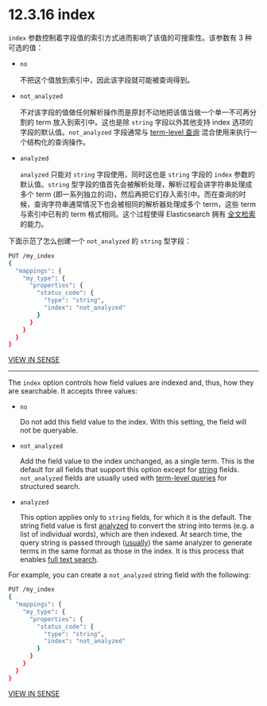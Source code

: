 # 12.3.16 index

`index` 参数控制着字段值的索引方式进而影响了该值的可搜索性。该参数有 3 种可选的值：

* `no`

  不把这个值放到索引中，因此该字段就可能被查询得到。
  
* `not_analyzed`

  不对该字段的值做任何解析操作而是原封不动地把该值当做一个单一不可再分割的 term 放入到索引中。这也是除 `string` 字段以外其他支持 index 选项的字段的默认值。`not_analyzed` 字段通常与 [term-level 查询](https://www.elastic.co/guide/en/elasticsearch/reference/current/term-level-queries.html) 混合使用来执行一个结构化的查询操作。
  
* `analyzed`

  `analyzed` 只能对 `string` 字段使用，同时这也是 `string` 字段的 `index` 参数的默认值。`string` 型字段的值首先会被解析处理，解析过程会讲字符串处理成多个 term (即一系列独立的词)，然后再把它们存入索引中。而在查询的时候，查询字符串通常情况下也会被相同的解析器处理成多个 term，这些 term 与索引中已有的 term 格式相同。这个过程使得 Elasticsearch 拥有 [全文检索](https://www.elastic.co/guide/en/elasticsearch/reference/current/full-text-queries.html) 的能力。
  
下面示范了怎么创建一个 `not_analyzed` 的 `string` 型字段：

```bash
PUT /my_index
{
  "mappings": {
    "my_type": {
      "properties": {
        "status_code": {
          "type": "string",
          "index": "not_analyzed"
        }
      }
    }
  }
}
```

[VIEW IN SENSE ](http://localhost:5601/app/sense/?load_from=https://www.elastic.co/guide/en/elasticsearch/reference/current/snippets/mapping-index/1.json)

***

The `index` option controls how field values are indexed and, thus, how they are searchable. It accepts three values:

* `no`

  Do not add this field value to the index. With this setting, the field will not be queryable.

* `not_analyzed`

  Add the field value to the index unchanged, as a single term. This is the default for all fields that support this option except for [string](https://www.elastic.co/guide/en/elasticsearch/reference/current/string.html) fields. `not_analyzed` fields are usually used with [term-level queries](https://www.elastic.co/guide/en/elasticsearch/reference/current/term-level-queries.html) for structured search.

* `analyzed`

  This option applies only to `string` fields, for which it is the default. The string field value is first [analyzed](https://www.elastic.co/guide/en/elasticsearch/reference/current/analysis.html) to convert the string into terms (e.g. a list of individual words), which are then indexed. At search time, the query string is passed through ([usually](https://www.elastic.co/guide/en/elasticsearch/reference/current/search-analyzer.html)) the same analyzer to generate terms in the same format as those in the index. It is this process that enables [full text search](https://www.elastic.co/guide/en/elasticsearch/reference/current/full-text-queries.html).

For example, you can create a `not_analyzed` string field with the following:

```bash
PUT /my_index
{
  "mappings": {
    "my_type": {
      "properties": {
        "status_code": {
          "type": "string",
          "index": "not_analyzed"
        }
      }
    }
  }
}
```

[VIEW IN SENSE ](http://localhost:5601/app/sense/?load_from=https://www.elastic.co/guide/en/elasticsearch/reference/current/snippets/mapping-index/1.json)
